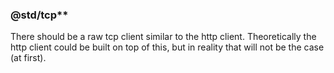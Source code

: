 ### @std/tcp**

There should be a raw tcp client similar to the http client. Theoretically the http client could be built on top of this, but in reality that will not be the case (at first).

